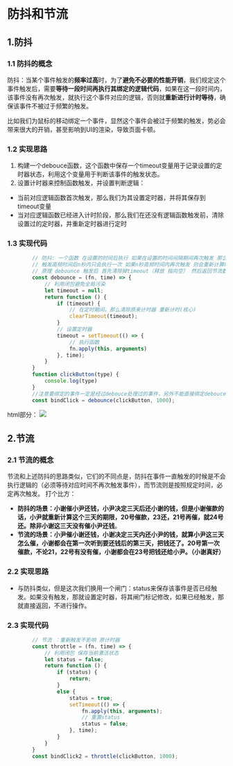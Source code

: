 # 防抖和节流
## 1.防抖
### 1.1 防抖的概念
防抖：当某个事件触发的**频率过高**时，为了**避免不必要的性能开销**，我们规定这个事件触发后，需要**等待一段时间再执行其绑定的逻辑代码**，如果在这一段时间内，该事件没有再次触发，就执行这个事件对应的逻辑，否则就**重新进行计时等待**，确保该事件不被过于频繁的触发。

比如我们为鼠标的移动绑定一个事件，显然这个事件会被过于频繁的触发，势必会带来很大的开销，甚至影响到UI的渲染，导致页面卡顿。

### 1.2 实现思路
1. 构建一个debouce函数，这个函数中保存一个timeout变量用于记录设置的定时器状态，利用这个变量用于判断该事件的触发状态。
2. 设置计时器来控制函数触发，并设置判断逻辑：
- 当前对应逻辑函数首次触发，那么我们为其设置定时器，并将其保存到timeout变量
- 当对应逻辑函数已经进入计时阶段，那么我们在还没有逻辑函数触发前，清除设置过的定时器，并重新定时器进行定时

### 1.3 实现代码
```js
		// 防抖: 一个函数 在设置的时间后执行 如果在设置的时间间隔期间再次触发 那么本次就无效 重新计算
        // 触发高频时间后n秒内只会执行一次 如果n秒高频时间内再次触发 则会重新计算时间
        // 原理 debounce 触发后 首先清除掉timeout（释放 指向空） 然后返回节流数组 利用闭包保存timeout变量 
        const debounce = (fn, time) => {
            // 利用闭包避免全局污染
            let timeout = null;
            return function () {
                if (timeout) {
                    // 在定时期间，那么清除原来计时器 重新计时(核心)
                    clearTimeout(timeout);
                }
				// 设置定时器
                timeout = setTimeout(() => {
                    // 执行函数
                    fn.apply(this, arguments)
                }, time);
            }
        }
        function clickButton(type) {
            console.log(type)
        }
		//注意要绑定的事件一定是经过debouce处理过的事件，另外不能直接绑定debouce(clickButton,1000)('防抖') 因为这样绑定的函数都是重新在堆里开辟的新函数，每个都会创建新的timeout（不再是闭包中被保护的timeout）
        const bindClick = debounce(clickButton, 1000);
```
html部分：
[![](https://xgpax.top/wp-content/uploads/2020/10/wp_editor_md_e74400e63a5481375081920e3ceb08e7.jpg)](https://xgpax.top/wp-content/uploads/2020/10/wp_editor_md_e74400e63a5481375081920e3ceb08e7.jpg)
## 2.节流
### 2.1 节流的概念
节流和上述防抖的思路类似，它们的不同点是，防抖在事件一直触发的时候是不会执行逻辑的（必须等待对应时间不再次触发事件），而节流则是按照规定时间，必定再次触发。
打个比方：
- **防抖的场景：小谢催小尹还钱，小尹决定三天后还小谢的钱，但是小谢催款的话，小尹就重新计算这个三天的期限，20号催款，23还，21号再催，就24号还。除非小谢这三天没有催小尹还钱**。
- **节流的场景：小尹催小谢还钱，小谢决定三天内还小尹的钱，就算小尹这三天怎么催，小谢都会在第一次听到要还钱后的第三天，把钱还了。20号第一次催款，不论21，22号有没有催，小谢都会在23号把钱还给小尹。（小谢真好）**
### 2.2 实现思路
- 与防抖类似，但是这次我们换用一个闸门：status来保存该事件是否已经触发。如果没有触发，那就设置定时器，将其闸门标记修改，如果已经触发，那就直接返回，不进行操作。
### 2.3 实现代码
```js
        // 节流 ：重新触发不影响 原计时器 
        const throttle = (fn, time) => {
            // 利用闭包 保存当前激活状态
            let status = false;
            return function () {
                if (status) {
                    return;
                }
                else {
                    status = true;
                    setTimeout(() => {
                        fn.apply(this, arguments);
                        // 重置status
                        status = false;
                    }, time);
                }
            }
        }
        const bindClick2 = throttle(clickButton, 1000);
```